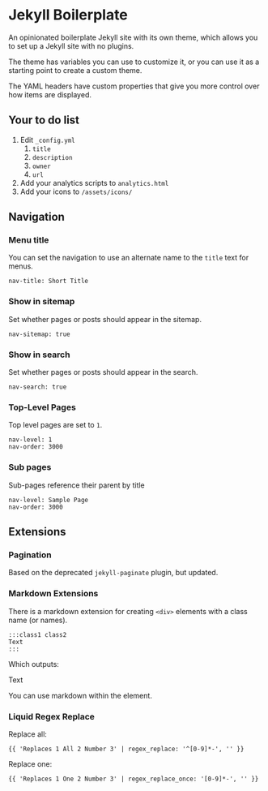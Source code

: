 # Jekyll Boilerplate

An opinionated boilerplate Jekyll site with its own theme, which allows you to set up a Jekyll site with no plugins.

The theme has variables you can use to customize it, or you can use it as a starting point to create a custom theme.

The YAML headers have custom properties that give you more control over how items are displayed.

## Your to do list

1. Edit `_config.yml`
   1. `title`
   2. `description`
   3. `owner`
   4. `url`
2. Add your analytics scripts to `analytics.html`
4. Add your icons to `/assets/icons/`

## Navigation

### Menu title

You can set the navigation to use an alternate name to the `title` text for menus.

    nav-title: Short Title

### Show in sitemap

Set whether pages or posts should appear in the sitemap.

    nav-sitemap: true

### Show in search

Set whether pages or posts should appear in the search.

    nav-search: true

### Top-Level Pages

Top level pages are set to `1`.

    nav-level: 1
    nav-order: 3000

### Sub pages

Sub-pages reference their parent by title

    nav-level: Sample Page
    nav-order: 3000

## Extensions

### Pagination

Based on the deprecated `jekyll-paginate` plugin, but updated.

### Markdown Extensions

There is a markdown extension for creating `<div>` elements with a class name (or names).

    :::class1 class2
    Text
    :::

Which outputs:

   <div class="class1 class2">
   Text
   </div>

You can use markdown within the element.

### Liquid Regex Replace

Replace all:

    {{ 'Replaces 1 All 2 Number 3' | regex_replace: '^[0-9]*-', '' }}

Replace one:

    {{ 'Replaces 1 One 2 Number 3' | regex_replace_once: '[0-9]*-', '' }}